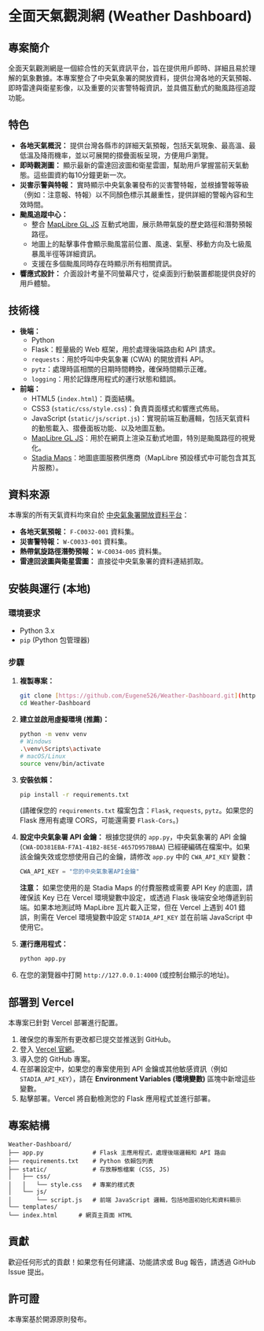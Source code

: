 # 全面天氣觀測網 (Weather Dashboard)

## 專案簡介
全面天氣觀測網是一個綜合性的天氣資訊平台，旨在提供用戶即時、詳細且易於理解的氣象數據。本專案整合了中央氣象署的開放資料，提供台灣各地的天氣預報、即時雷達與衛星影像，以及重要的災害警特報資訊，並具備互動式的颱風路徑追蹤功能。

## 特色

* **各地天氣概況：** 提供台灣各縣市的詳細天氣預報，包括天氣現象、最高溫、最低溫及降雨機率，並以可展開的摺疊面板呈現，方便用戶瀏覽。
* **即時觀測圖：** 顯示最新的雷達回波圖和衛星雲圖，幫助用戶掌握當前天氣動態。這些圖資約每10分鐘更新一次。
* **災害示警與特報：** 實時顯示中央氣象署發布的災害警特報，並根據警報等級（例如：注意報、特報）以不同顏色標示其嚴重性，提供詳細的警報內容和生效時間。
* **颱風追蹤中心：**
    * 整合 [MapLibre GL JS](https://maplibre.org/) 互動式地圖，展示熱帶氣旋的歷史路徑和潛勢預報路徑。
    * 地圖上的點擊事件會顯示颱風當前位置、風速、氣壓、移動方向及七級風暴風半徑等詳細資訊。
    * 支援在多個颱風同時存在時顯示所有相關資訊。
* **響應式設計：** 介面設計考量不同螢幕尺寸，從桌面到行動裝置都能提供良好的用戶體驗。

## 技術棧

* **後端：**
    * Python
    * Flask：輕量級的 Web 框架，用於處理後端路由和 API 請求。
    * `requests`：用於呼叫中央氣象署 (CWA) 的開放資料 API。
    * `pytz`：處理時區相關的日期時間轉換，確保時間顯示正確。
    * `logging`：用於記錄應用程式的運行狀態和錯誤。
* **前端：**
    * HTML5 (`index.html`)：頁面結構。
    * CSS3 (`static/css/style.css`)：負責頁面樣式和響應式佈局。
    * JavaScript (`static/js/script.js`)：實現前端互動邏輯，包括天氣資料的動態載入、摺疊面板功能、以及地圖互動。
    * [MapLibre GL JS](https://maplibre.org/)：用於在網頁上渲染互動式地圖，特別是颱風路徑的視覺化。
    * [Stadia Maps](https://stadiamaps.com/)：地圖底圖服務供應商（MapLibre 預設樣式中可能包含其瓦片服務）。

## 資料來源

本專案的所有天氣資料均來自於 [中央氣象署開放資料平台](https://opendata.cwa.gov.tw/)：
* **各地天氣預報：** `F-C0032-001` 資料集。
* **災害警特報：** `W-C0033-001` 資料集。
* **熱帶氣旋路徑潛勢預報：** `W-C0034-005` 資料集。
* **雷達回波圖與衛星雲圖：** 直接從中央氣象署的資料連結抓取。

## 安裝與運行 (本地)

### 環境要求
* Python 3.x
* `pip` (Python 包管理器)

### 步驟

1.  **複製專案：**
    ```bash
    git clone [https://github.com/Eugene526/Weather-Dashboard.git](https://github.com/您的用戶名/Weather-Dashboard.git)
    cd Weather-Dashboard
    ```
2.  **建立並啟用虛擬環境 (推薦)：**
    ```bash
    python -m venv venv
    # Windows
    .\venv\Scripts\activate
    # macOS/Linux
    source venv/bin/activate
    ```
3.  **安裝依賴：**
    ```bash
    pip install -r requirements.txt
    ```
    (請確保您的 `requirements.txt` 檔案包含：`Flask`, `requests`, `pytz`。如果您的 Flask 應用有處理 CORS，可能還需要 `Flask-Cors`。)

4.  **設定中央氣象署 API 金鑰：**
    根據您提供的 `app.py`，中央氣象署的 API 金鑰 (`CWA-DD381EBA-F7A1-41B2-8E5E-4657D957BBAA`) 已經硬編碼在檔案中。如果該金鑰失效或您想使用自己的金鑰，請修改 `app.py` 中的 `CWA_API_KEY` 變數：
    ```python
    CWA_API_KEY = "您的中央氣象署API金鑰"
    ```
    **注意：** 如果您使用的是 Stadia Maps 的付費服務或需要 API Key 的底圖，請確保該 Key 已在 Vercel 環境變數中設定，或透過 Flask 後端安全地傳遞到前端。如果本地測試時 MapLibre 瓦片載入正常，但在 Vercel 上遇到 401 錯誤，則需在 Vercel 環境變數中設定 `STADIA_API_KEY` 並在前端 JavaScript 中使用它。

5.  **運行應用程式：**
    ```bash
    python app.py
    ```
6.  在您的瀏覽器中打開 `http://127.0.0.1:4000` (或控制台顯示的地址)。

## 部署到 Vercel
本專案已針對 Vercel 部署進行配置。

1.  確保您的專案所有更改都已提交並推送到 GitHub。
2.  登入 [Vercel 官網](https://vercel.com/)。
3.  導入您的 GitHub 專案。
4.  在部署設定中，如果您的專案使用到 API 金鑰或其他敏感資訊（例如 `STADIA_API_KEY`），請在 **Environment Variables (環境變數)** 區塊中新增這些變數。
5.  點擊部署。Vercel 將自動檢測您的 Flask 應用程式並進行部署。

## 專案結構
```
Weather-Dashboard/
├── app.py              # Flask 主應用程式，處理後端邏輯和 API 路由
├── requirements.txt    # Python 依賴包列表
├── static/             # 存放靜態檔案 (CSS, JS)
│   ├── css/
│   │   └── style.css   # 專案的樣式表
│   └── js/
│       └── script.js   # 前端 JavaScript 邏輯，包括地圖初始化和資料顯示
└── templates/
└── index.html      # 網頁主頁面 HTML
```
## 貢獻
歡迎任何形式的貢獻！如果您有任何建議、功能請求或 Bug 報告，請透過 GitHub Issue 提出。

## 許可證
本專案基於開源原則發布。
